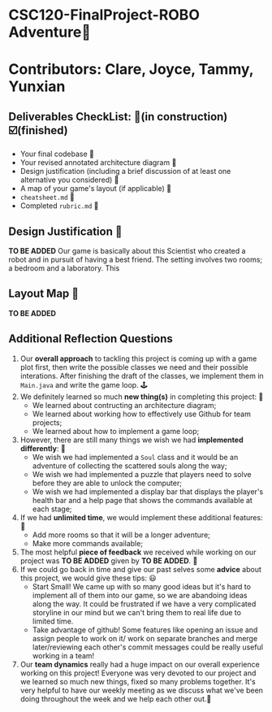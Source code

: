 # CSC120-FinalProject-ROBO Adventure🤖
# Contributors: Clare, Joyce, Tammy, Yunxian

## Deliverables CheckList: 🚧(in construction) ☑️(finished)
 - Your final codebase 🚧
 - Your revised annotated architecture diagram 🚧
 - Design justification (including a brief discussion of at least one alternative you considered) 🚧
 - A map of your game's layout (if applicable) 🚧
 - `cheatsheet.md` 🚧
 - Completed `rubric.md` 🚧

## Design Justification 🚧
**TO BE ADDED**
Our game is basically about this Scientist who created a robot and in pursuit of having a best friend. The setting involves two rooms; a bedroom and a laboratory. This
## Layout Map 🚧
**TO BE ADDED**

## Additional Reflection Questions
 1. Our **overall approach** to tackling this project is coming up with a game plot first, then write the possible classes we need and their possible interations. After finishing the draft of the classes, we implement them in `Main.java` and write the game loop. 🕹️
 2. We definitely learned so much **new thing(s)** in completing this project: 🤩
    * We learned about contructing an architecture diagram;
    * We learned about working how to effectively use Github for team projects;
    * We learned about how to implement a game loop;
 3. However, there are still many things we wish we had **implemented differently**: 👾
    * We wish we had implemented a `Soul` class and it would be an adventure of collecting the scattered souls along the way;
    * We wish we had implemented a puzzle that players need to solve before they are able to unlock the computer;
    * We wish we had implemented a display bar that displays the player's health bar and a help page that shows the commands available at each stage;
 4. If we had **unlimited time**, we would implement these additional features: 🧸
    * Add more rooms so that it will be a longer adventure;
    * Make more commands available;
 5. The most helpful **piece of feedback** we received while working on our project was **TO BE ADDED** given by **TO BE ADDED**. 🚧
 6. If we could go back in time and give our past selves some **advice** about this project, we would give these tips: 😃
    * Start Small! We came up with so many good ideas but it's hard to implement all of them into our game, so we are abandoing ideas along the way. It could be frustrated if we have a very complicated storyline in our mind but we can't bring them to real life due to limited time.
    * Take advantage of github! Some features like opening an issue and assign people to work on it/ work on separate branches and merge later/reviewing each other's commit messages could be really useful working in a team!
 7. Our **team dynamics** really had a huge impact on our overall experience working on this project! Everyone was very devoted to our project and we learned so much new things, fixed so many problems together. It's very helpful to have our weekly meeting as we discuss what we've been doing throughout the week and we help each other out.🥰
